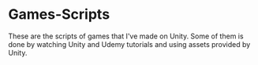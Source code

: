 # Games-Scripts
These are the scripts of games that I've made on Unity. Some of them is done by watching Unity and Udemy tutorials and using assets provided by Unity.
